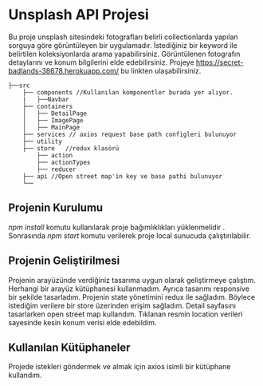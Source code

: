 # Unsplash API Projesi

Bu proje unsplash sitesindeki fotografları belirli collectionlarda yapılan sorguya göre görüntüleyen bir uygulamadır. İstediğiniz bir keyword ile belirtilen koleksiyonlarda arama yapabilirsiniz. Görüntülenen fotografın detaylarını ve konum bilgilerini elde edebilirsiniz. Projeye https://secret-badlands-38678.herokuapp.com/ bu linkten ulaşabilirsiniz.
```
├──src 
    ├── components //Kullanılan komponentler burada yer alıyor.
    |   ├──Navbar
    ├── containers 
    │   ├── DetailPage
    │   ├── ImagePage
    │   ├── MainPage   
    ├── services // axios request base path configleri bulunuyor
    ├── utility    
    ├── store   //redux klasörü  
        ├── action
        ├── actionTypes
        ├── reducer
    ├── api //Open street map'in key ve base pathi bulunuyor
    └──  
```
## Projenin Kurulumu
<em>npm install</em> komutu kullanılarak proje bağımlıklıkları yüklenmelidir .
Sonrasında <em>npm start</em> komutu verilerek proje local sunucuda çalıştırılabilir.
## Projenin Geliştirilmesi
Projenin arayüzünde verdiğiniz tasarıma uygun olarak geliştirmeye çalıştım. Herhangi bir arayüz kütüphanesi kullanmadım. Ayrıca tasarımı responsive bir şekilde tasarladım. Projenin state yönetimini redux ile sağladım. Böylece istediğim verilere bir store üzerinden erişim sağladım. Detail sayfasını tasarlarken open street map kullandım. Tıklanan resmin location verileri sayesinde kesin konum verisi elde edebildim.
## Kullanılan Kütüphaneler
Projede istekleri göndermek ve almak için axios isimli bir kütüphane kullandım.












